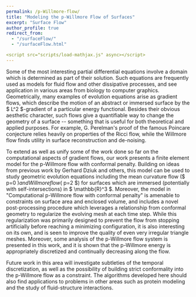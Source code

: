 ```yaml
---
permalink: /p-Willmore-flow/
title: "Modeling the p-Willmore Flow of Surfaces"
excerpt: "Surface Flow"
author_profile: true
redirect_from:
  - "/surfaceFlow/"
  - "/surfaceFlow.html"

<script src="scripts/load-mathjax.js" async></script>
---
```

Some of the most interesting partial differential equations involve a domain which is determined as part of their solution.  Such equations are frequently used as models for fluid flow and other dissipative processes, and see application in various areas from biology to computer graphics.  Geometrically, many examples of evolution equations arise as gradient flows, which describe the motion of an abstract or immersed surface by the $ L^2 $-gradient of a particular energy functional.  Besides their obvious aesthetic character, such flows give a quantifiable way to change the geometry of a surface -- something that is useful for both theoretical and applied purposes.  For example, G. Perelman's proof of the famous Poincare conjecture relies heavily on properties of the Ricci flow, while the Willmore flow finds utility in surface reconstruction and de-noising.

To extend as well as unify some of the work done so far on the computational aspects of gradient flows, our work presents a finite element model for the p-Willmore flow with conformal penalty.  Building on ideas from previous work by Gerhard Dziuk and others, this model can be used to study geometric evolution equations including the mean curvature flow ($ p=0 $) and Willmore flow ($ p=2 $) for surfaces which are immersed (potentially with self-intersections) in $ \mathbb{R}^3 $.  Moreover, the model in "Computational p-Willmore flow with conformal penalty" is amenable to constraints on surface area and enclosed volume, and includes a novel post-processing procedure which leverages a relationship from conformal geometry to regularize the evolving mesh at each time step.  While this regularization was primarily designed to prevent the flow from stopping artificially before reaching a minimizing configuration, it is also interesting on its own, and is seen to improve the quality of even very irregular triangle meshes.  Moreover, some analysis of the p-Willmore flow system is presented in this work, and it is shown that the p-Willmore energy is appropriately discretized and continually decreasing along the flow.

Future work in this area will investigate subtleties of the temporal discretization, as well as the possibility of building strict conformality into the p-Willmore flow as a constraint. The algorithms developed here should also find applications to problems in other areas such as protein modeling and the study of fluid-structure interactions.
